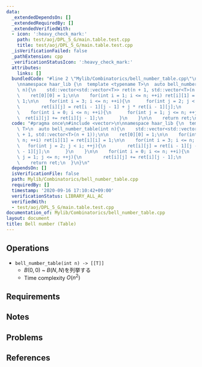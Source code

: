 ```yaml
---
data:
  _extendedDependsOn: []
  _extendedRequiredBy: []
  _extendedVerifiedWith:
  - icon: ':heavy_check_mark:'
    path: test/aoj/DPL_5_G/main.table.test.cpp
    title: test/aoj/DPL_5_G/main.table.test.cpp
  _isVerificationFailed: false
  _pathExtension: cpp
  _verificationStatusIcon: ':heavy_check_mark:'
  attributes:
    links: []
  bundledCode: "#line 2 \"Mylib/Combinatorics/bell_number_table.cpp\"\n#include <vector>\n\
    \nnamespace haar_lib {\n  template <typename T>\n  auto bell_number_table(int\
    \ n){\n    std::vector<std::vector<T>> ret(n + 1, std::vector<T>(n + 1));\n\n\
    \    ret[0][0] = 1;\n\n    for(int i = 1; i <= n; ++i) ret[i][1] = ret[i][i] =\
    \ 1;\n\n    for(int i = 3; i <= n; ++i){\n      for(int j = 2; j < i; ++j){\n\
    \        ret[i][j] = ret[i - 1][j - 1] + j * ret[i - 1][j];\n      }\n    }\n\n\
    \    for(int i = 0; i <= n; ++i){\n      for(int j = 1; j <= n; ++j){\n      \
    \  ret[i][j] += ret[i][j - 1];\n      }\n    }\n\n    return ret;\n  }\n}\n"
  code: "#pragma once\n#include <vector>\n\nnamespace haar_lib {\n  template <typename\
    \ T>\n  auto bell_number_table(int n){\n    std::vector<std::vector<T>> ret(n\
    \ + 1, std::vector<T>(n + 1));\n\n    ret[0][0] = 1;\n\n    for(int i = 1; i <=\
    \ n; ++i) ret[i][1] = ret[i][i] = 1;\n\n    for(int i = 3; i <= n; ++i){\n   \
    \   for(int j = 2; j < i; ++j){\n        ret[i][j] = ret[i - 1][j - 1] + j * ret[i\
    \ - 1][j];\n      }\n    }\n\n    for(int i = 0; i <= n; ++i){\n      for(int\
    \ j = 1; j <= n; ++j){\n        ret[i][j] += ret[i][j - 1];\n      }\n    }\n\n\
    \    return ret;\n  }\n}\n"
  dependsOn: []
  isVerificationFile: false
  path: Mylib/Combinatorics/bell_number_table.cpp
  requiredBy: []
  timestamp: '2020-09-16 17:10:42+09:00'
  verificationStatus: LIBRARY_ALL_AC
  verifiedWith:
  - test/aoj/DPL_5_G/main.table.test.cpp
documentation_of: Mylib/Combinatorics/bell_number_table.cpp
layout: document
title: Bell number (Table)
---
```


## Operations

- `bell_number_table(int n) -> [[T]]`
	- $B(0,0)$ ~ $B(N,N)$を列挙する
	- Time complexity $O(n^2)$

## Requirements

## Notes

## Problems

## References
